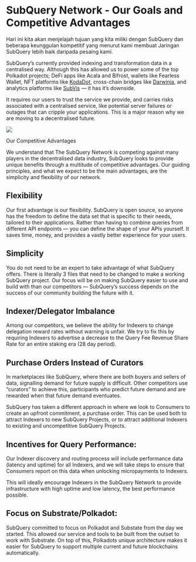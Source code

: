 # SubQuery Network - Our Goals and Competitive Advantages

Hari ini kita akan menjelajah tujuan yang kita miliki dengan SubQuery dan beberapa keunggulan kompetitif yang menurut kami membuat Jaringan SubQuery lebih baik daripada pesaing kami.

SubQuery’s currently provided indexing and transformation data in a centralised way. Although this has allowed us to power some of the top Polkadot projects; DeFi apps like Acala and Bifrost, wallets like Fearless Wallet, NFT platforms like [KodaDot](https://kodadot.xyz/), cross-chain bridges like [Darwinia](https://explorer.subquery.network/subquery/darwinia-network/darwinia), and analytics platforms like [SubVis](https://subvis.io/) — it has it’s downside.

It requires our users to trust the service we provide, and carries risks associated with a centralised service, like potential server failures or outages that can cripple your applications. This is a major reason why we are moving to a decentralised future.

![](https://miro.medium.com/max/868/1*CPksnN9_jyMGQ0sSbiJvDQ.png)

Our Competitive Advantages

We understand that The SubQuery Network is competing against many players in the decentralised data industry, SubQuery looks to provide unique benefits through a multitude of competitive advantages. Our guiding principles, and what we expect to be the main advantages, are the simplicity and flexibility of our network.

## Flexibility

Our first advantage is our flexibility. SubQuery is open source, so anyone has the freedom to define the data set that is specific to their needs, tailored to their applications. Rather than having to combine queries from different API endpoints — you can define the shape of your APIs yourself. It saves time, money, and provides a vastly better experience for your users.

## Simplicity

You do not need to be an expert to take advantage of what SubQuery offers. There is literally 3 files that need to be changed to make a working SubQuery project. Our focus will be on making SubQuery easier to use and build with than our competitors — SubQuery’s success depends on the success of our community building the future with it.

## Indexer/Delegator Imbalance

Among our competitors, we believe the ability for Indexers to change delegation reward rates without warning is unfair. We try to fix this by requiring Indexers to advertise a decrease to the Query Fee Revenue Share Rate for an entire staking era (28 day period).

## Purchase Orders Instead of Curators

In marketplaces like SubQuery, where there are both buyers and sellers of data, signalling demand for future supply is difficult. Other competitors use “curators” to achieve this, participants who predict future demand and are rewarded when that future demand eventuates.

SubQuery has taken a different approach in where we look to Consumers to create an upfront commitment, a purchase order. This can be used both to attract Indexers to new SubQuery Projects, or to attract additional Indexers to existing and uncompetitive SubQuery Projects.

## Incentives for Query Performance:

Our Indexer discovery and routing process will include performance data (latency and uptime) for all Indexers, and we will take steps to ensure that Consumers report on this data when unlocking micropayments to Indexers.

This will ideally encourage Indexers in the SubQuery Network to provide infrastructure with high uptime and low latency, the best performance possible.

## Focus on Substrate/Polkadot:

SubQuery committed to focus on Polkadot and Substate from the day we started. This allowed our service and tools to be built from the outset to work with Substrate. On top of this, Polkadots unique architecture makes it easier for SubQuery to support multiple current and future blockchains automatically.